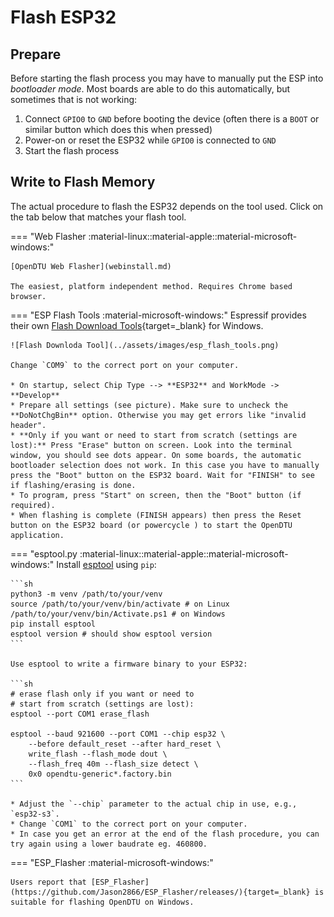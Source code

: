 # Flash ESP32

## Prepare

Before starting the flash process you may have to manually put the ESP into
*bootloader mode*. Most boards are able to do this automatically, but sometimes
that is not working:

1. Connect `GPIO0` to `GND` before booting the device (often there is a `BOOT` or similar button which does this when pressed)
2. Power-on or reset the ESP32 while `GPIO0` is connected to `GND`
3. Start the flash process

## Write to Flash Memory

The actual procedure to flash the ESP32 depends on the tool used. Click on the tab below that matches your flash tool.

=== "Web Flasher :material-linux::material-apple::material-microsoft-windows:"

    [OpenDTU Web Flasher](webinstall.md)

    The easiest, platform independent method. Requires Chrome based browser.

=== "ESP Flash Tools :material-microsoft-windows:"
    Espressif provides their own [Flash Download Tools](https://www.espressif.com/en/support/download/other-tools){target=_blank} for Windows.

    ![Flash Downloda Tool](../assets/images/esp_flash_tools.png)

    Change `COM9` to the correct port on your computer.

    * On startup, select Chip Type --> **ESP32** and WorkMode -> **Develop**
    * Prepare all settings (see picture). Make sure to uncheck the **DoNotChgBin** option. Otherwise you may get errors like "invalid header".
    * **Only if you want or need to start from scratch (settings are lost):** Press "Erase" button on screen. Look into the terminal window, you should see dots appear. On some boards, the automatic bootloader selection does not work. In this case you have to manually press the "Boot" button on the ESP32 board. Wait for "FINISH" to see if flashing/erasing is done.
    * To program, press "Start" on screen, then the "Boot" button (if required).
    * When flashing is complete (FINISH appears) then press the Reset button on the ESP32 board (or powercycle ) to start the OpenDTU application.

=== "esptool.py :material-linux::material-apple::material-microsoft-windows:"
    Install [esptool](https://github.com/espressif/esptool) using `pip`:

    ```sh
    python3 -m venv /path/to/your/venv
    source /path/to/your/venv/bin/activate # on Linux
    /path/to/your/venv/bin/Activate.ps1 # on Windows
    pip install esptool
    esptool version # should show esptool version
    ```

    Use esptool to write a firmware binary to your ESP32:

    ```sh
    # erase flash only if you want or need to
    # start from scratch (settings are lost):
    esptool --port COM1 erase_flash

    esptool --baud 921600 --port COM1 --chip esp32 \
        --before default_reset --after hard_reset \
        write_flash --flash_mode dout \
        --flash_freq 40m --flash_size detect \
        0x0 opendtu-generic*.factory.bin
    ```

    * Adjust the `--chip` parameter to the actual chip in use, e.g., `esp32-s3`.
    * Change `COM1` to the correct port on your computer.
    * In case you get an error at the end of the flash procedure, you can try again using a lower baudrate eg. 460800.

=== "ESP_Flasher :material-microsoft-windows:"

    Users report that [ESP_Flasher](https://github.com/Jason2866/ESP_Flasher/releases/){target=_blank} is suitable for flashing OpenDTU on Windows.
